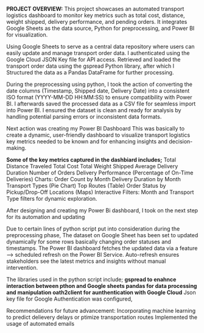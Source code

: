 **PROJECT OVERVIEW:**
This project showcases an automated transport logistics dashboard to monitor key metrics such as total cost, distance, weight shipped, delivery performance, and pending orders. 
It integrates Google Sheets as the data source, Python for preprocessing, and Power BI for visualization.

Using Google Sheets to serve as a central data repository where users can easily update and manage transport order data. I authenticated using the Google Cloud JSON Key file for API access.
Retrieved and loaded the transport order data using the gspread Python library, after which I Structured the data as a Pandas DataFrame for further processing.

During the preprocessing using python, 
I took the action of converting the date columns (Timestamp, Shipped date, Delivery Date) into a consistent ISO format (YYYY-MM-DD HH:MM:SS) to ensure compatibility with Power BI.
I afterwards saved the processed data as a CSV file for seamless import into Power BI. I ensured the dataset is clean and ready for analysis by handling potential parsing errors or inconsistent data formats.

Next action was creating my Power BI Dashboard
This was basically to create a dynamic, user-friendly dashboard to visualize transport logistics key metrics needed to be known and for enhancing insights and decision-making.


**Some of the key metrics captured in the dashbiard includes;**
Total Distance Traveled
Total Cost
Total Weight Shipped
Average Delivery Duration
Number of Orders
Delivery Performance (Percentage of On-Time Deliveries)
Charts:
Order Count by Month
Delivery Duration by Month
Transport Types (Pie Chart)
Top Routes (Table)
Order Status by Pickup/Drop-Off Locations (Maps)
Interactive Filters:
Month and Transport Type filters for dynamic exploration.

After designing and creating my Power Bi dashboard, I took on the next step for its automation and updating

Due to certain lines of python script put into consideration during the preprocessing phase, The dataset on Google Sheet has been set to updated dynamically for some rows basically changing order statuses and timestamps.
The Power BI dashboard fetches the updated data via a feature --> scheduled refresh on the Power BI Service. Auto-refresh ensures stakeholders see the latest metrics and insights without manual intervention.

The libraries used in the python script include;
**gspread to enahnce interaction between pthon and Google sheets
pandas for data processing and manipulation
oath2client for aunthentication with Google Cloud**
Json key file for Google Authentication was configured,

Recommendations for future advancement:
Incorporating machine learning to predict delievery delays or ptimize transportation routes
Implemented the usage of automated emails
